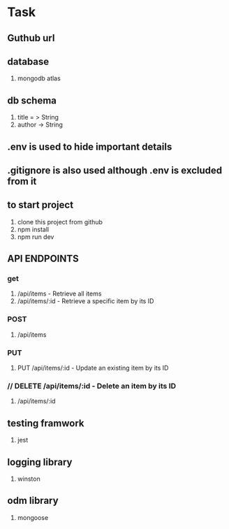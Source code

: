 # Task

## Guthub url

## database

1. mongodb atlas

## db schema

1. title = > String
2. author -> String

## .env is used to hide important details

## .gitignore is also used although .env is excluded from it

## to start project

1. clone this project from github
2. npm install
3. npm run dev

## API ENDPOINTS

### get

1. /api/items - Retrieve all items
2. /api/items/:id - Retrieve a specific item by its ID

### POST

1. /api/items

### PUT

1. PUT /api/items/:id - Update an existing item by its ID

### // DELETE /api/items/:id - Delete an item by its ID

1. /api/items/:id

## testing framwork

1. jest

## logging library

1. winston

## odm library

1. mongoose
